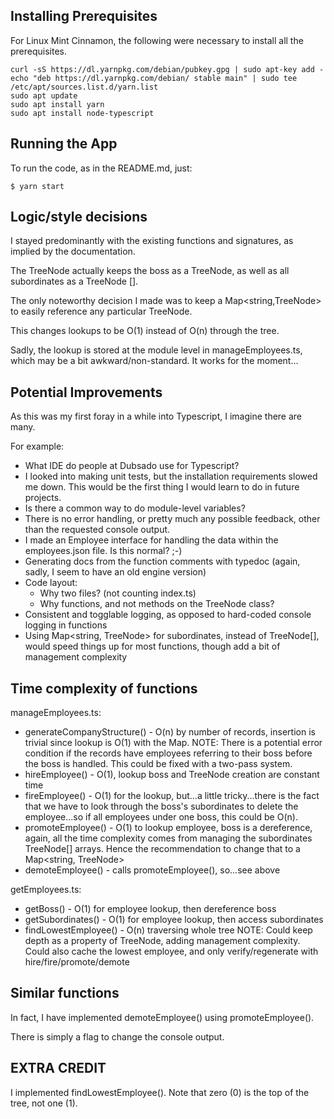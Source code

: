 
## Installing Prerequisites

For Linux Mint Cinnamon, the following were necessary to install all the prerequisites.

```
curl -sS https://dl.yarnpkg.com/debian/pubkey.gpg | sudo apt-key add -
echo "deb https://dl.yarnpkg.com/debian/ stable main" | sudo tee /etc/apt/sources.list.d/yarn.list
sudo apt update
sudo apt install yarn
sudo apt install node-typescript
```

## Running the App

To run the code, as in the README.md, just:
```
$ yarn start
```

## Logic/style decisions

I stayed predominantly with the existing functions and signatures, as implied by the documentation.

The TreeNode actually keeps the boss as a TreeNode, as well as all subordinates as a TreeNode [].

The only noteworthy decision I made was to keep a Map<string,TreeNode> to easily reference any particular TreeNode.

This changes lookups to be O(1) instead of O(n) through the tree.

Sadly, the lookup is stored at the module level in manageEmployees.ts, which may be a bit awkward/non-standard.
It works for the moment...


## Potential Improvements

As this was my first foray in a while into Typescript, I imagine there are many.

For example:
- What IDE do people at Dubsado use for Typescript?
- I looked into making unit tests, but the installation requirements slowed me down.  This would be the first thing I would learn to do in future projects.
- Is there a common way to do module-level variables?
- There is no error handling, or pretty much any possible feedback, other than the requested console output.
- I made an Employee interface for handling the data within the employees.json file.  Is this normal? ;-)
- Generating docs from the function comments with typedoc (again, sadly, I seem to have an old engine version)
- Code layout:
  - Why two files? (not counting index.ts)
  - Why functions, and not methods on the TreeNode class?
- Consistent and togglable logging, as opposed to hard-coded console logging in functions
- Using Map<string, TreeNode> for subordinates, instead of TreeNode[], would speed things up for most functions, though add a bit of management complexity

## Time complexity of functions

manageEmployees.ts:
- generateCompanyStructure() - O(n) by number of records, insertion is trivial since lookup is O(1) with the Map.
  NOTE:  There is a potential error condition if the records have employees referring to their boss before the boss is handled.  This could be fixed with a two-pass system.
- hireEmployee() - O(1), lookup boss and TreeNode creation are constant time
- fireEmployee() - O(1) for the lookup, but...a little tricky...there is the fact that we have to look through the boss's subordinates to delete the employee...so if all employees under one boss, this could be O(n).
- promoteEmployee() - O(1) to lookup employee, boss is a dereference, again, all the time complexity comes from managing the subordinates TreeNode[] arrays.  Hence the recommendation to change that to a Map<string, TreeNode>
- demoteEmployee() - calls promoteEmployee(), so...see above

getEmployees.ts:
- getBoss() - O(1) for employee lookup, then dereference boss
- getSubordinates() - O(1) for employee lookup, then access subordinates
- findLowestEmployee() - O(n) traversing whole tree
  NOTE:  Could keep depth as a property of TreeNode, adding management complexity.
    Could also cache the lowest employee, and only verify/regenerate with hire/fire/promote/demote

## Similar functions

In fact, I have implemented demoteEmployee() using promoteEmployee().

There is simply a flag to change the console output.

## EXTRA CREDIT

I implemented findLowestEmployee().  Note that zero (0) is the top of the tree, not one (1).